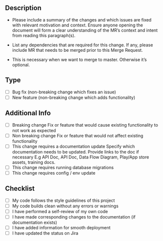 ## **Description**

- Please include a summary of the changes and which issues are fixed with relevant motivation and context. Ensure anyone opening the document will form a clear understanding of the MR’s context and intent from reading this paragraph(s).

- List any dependencies that are required for this change. If any, please include MR that needs to be merged prior to this Merge Request.

- This is necessary when we want to merge to master. Otherwise it’s optional.

## **Type**

- [ ] Bug fix (non-breaking change which fixes an issue)
- [ ] New feature (non-breaking change which adds functionality)

## **Additional Info**

- [ ] Breaking change
      Fix or feature that would cause existing functionality to not work as expected
- [ ] Non breaking change
      Fix or feature that would not affect existing functionality
- [ ] This change requires a documentation update
      Specify which documentation needs to be updated.
      Provide links to the doc if necessary
      E.g API Doc, API Doc, Data Flow Diagram, Play/App store assets, training docs.
- [ ] This change requires running database migrations
- [ ] This change requires config / env update

## **Checklist**

- [ ] My code follows the style guidelines of this project
- [ ] My code builds clean without any errors or warnings
- [ ] I have performed a self-review of my own code
- [ ] I have made corresponding changes to the documentation (if documentation exists)
- [ ] I have added information for smooth deployment
- [ ] I have updated the status on Jira
